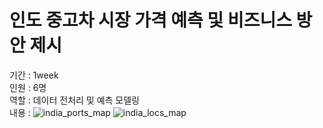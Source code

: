 # 인도 중고차 시장 가격 예측 및 비즈니스 방안 제시
  
기간 : 1week  
인원 : 6명  
역할 : 데이터 전처리 및 예측 모델링  
내용 : 
![india_ports_map](https://github.com/user-attachments/assets/65a89e82-2da3-4d8c-ae64-3fbb88c13104)
![india_locs_map](https://github.com/user-attachments/assets/c1ece696-e0c4-438f-a749-54ebb63a545d)

